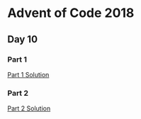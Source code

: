 # Advent of Code 2018
## Day 10

### Part 1

[Part 1 Solution](part1.rb)

### Part 2

[Part 2 Solution](part2.rb)